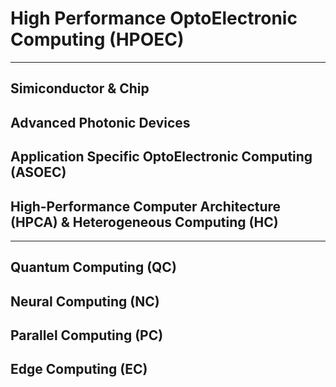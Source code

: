 # High Performance OptoElectronic Computing (HPOEC)

******

## Simiconductor & Chip

## Advanced Photonic Devices

## Application Specific OptoElectronic Computing (ASOEC)

## High-Performance Computer Architecture (HPCA) & Heterogeneous Computing (HC)

******

## Quantum Computing (QC)

## Neural Computing (NC)

## Parallel Computing (PC)

## Edge Computing (EC)